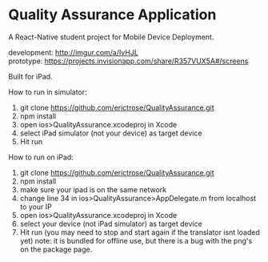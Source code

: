 Quality Assurance Application
==========
A React-Native student project for Mobile Device Deployment.

development: http://imgur.com/a/IvHJL <br/>
prototype: https://projects.invisionapp.com/share/R357VUX5A#/screens

Built for iPad.

How to run in simulator:
1) git clone https://github.com/erictrose/QualityAssurance.git
2) npm install
3) open ios>QualityAssurance.xcodeproj in Xcode
4) select iPad simulator (not your device) as target device
5) Hit run


How to run on iPad:
1) git clone https://github.com/erictrose/QualityAssurance.git
2) npm install
3) make sure your ipad is on the same network
3) change line 34 in ios>QualityAssurance>AppDelegate.m from localhost to your IP
3) open ios>QualityAssurance.xcodeproj in Xcode
4) select your device (not iPad simulator) as target device
5) Hit run (you may need to stop and start again if the translator isnt loaded yet)
note: it is bundled for offline use, but there is a bug with the png's on the package page.
